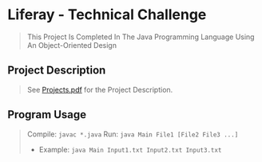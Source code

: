 # Liferay - Technical Challenge
> This Project Is Completed In The Java Programming Language Using An Object-Oriented Design
## Project Description
> See [Projects.pdf](https://github.com/kylecortez97/Liferay/blob/main/Project.pdf) for the Project Description.
## Program Usage
> Compile: `javac *.java`
> Run: `java Main File1 [File2 File3 ...]`
> - Example: `java Main Input1.txt Input2.txt Input3.txt`
